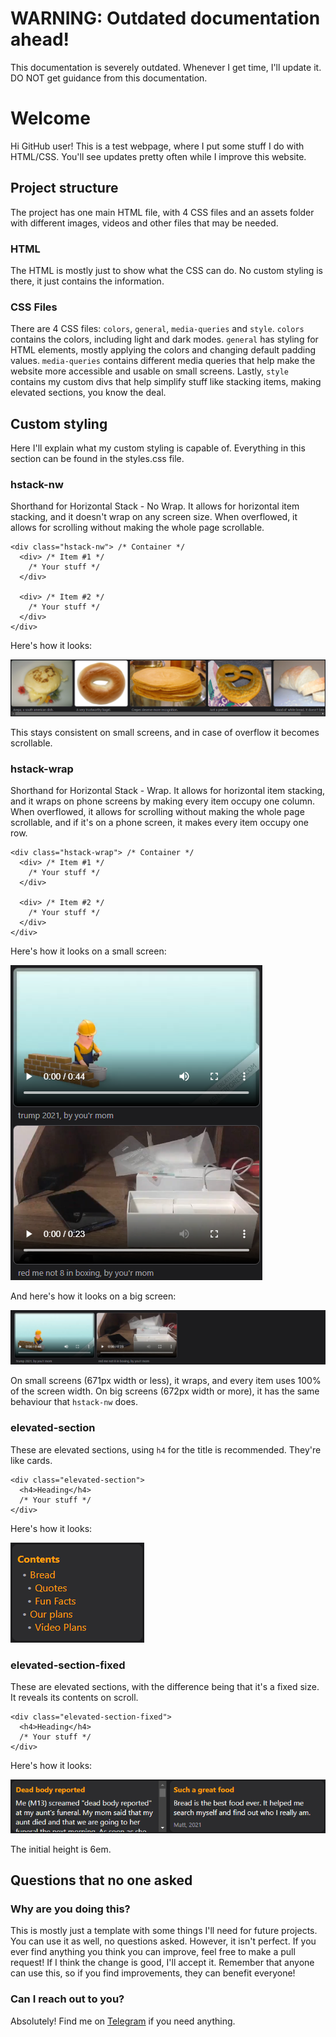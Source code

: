# WARNING: Outdated documentation ahead!
This documentation is severely outdated. Whenever I get time, I'll update it. DO NOT get guidance from this documentation.

# Welcome
Hi GitHub user! This is a test webpage, where I put some stuff I do with HTML/CSS. You'll see updates pretty often while I improve this website.

## Project structure
The project has one main HTML file, with 4 CSS files and an assets folder with different images, videos and other files that may be needed.

### HTML
The HTML is mostly just to show what the CSS can do. No custom styling is there, it just contains the information.

### CSS Files
There are 4 CSS files: `colors`, `general`, `media-queries` and `style`. `colors` contains the colors, including light and dark modes. `general` has styling for HTML elements, mostly applying the colors and changing default padding values. `media-queries` contains different media queries that help make the website more accessible and usable on small screens. Lastly, `style` contains my custom divs that help simplify stuff like stacking items, making elevated sections, you know the deal.

## Custom styling
Here I'll explain what my custom styling is capable of. Everything in this section can be found in the styles.css file.

### hstack-nw
Shorthand for Horizontal Stack - No Wrap. It allows for horizontal item stacking, and it doesn't wrap on any screen size. When overflowed, it allows for scrolling without making the whole page scrollable.

```
<div class="hstack-nw"> /* Container */
  <div> /* Item #1 */
    /* Your stuff */
  </div>

  <div> /* Item #2 */
    /* Your stuff */
  </div>
</div>
```

Here's how it looks:

![hstack-nw](screenshots/hstack-nw.png)

This stays consistent on small screens, and in case of overflow it becomes scrollable.

### hstack-wrap
Shorthand for Horizontal Stack - Wrap. It allows for horizontal item stacking, and it wraps on phone screens by making every item occupy one column. When overflowed, it allows for scrolling without making the whole page scrollable, and if it's on a phone screen, it makes every item occupy one row.

```
<div class="hstack-wrap"> /* Container */
  <div> /* Item #1 */
    /* Your stuff */
  </div>

  <div> /* Item #2 */
    /* Your stuff */
  </div>
</div>
```

Here's how it looks on a small screen:

![hstack-wrap-small](screenshots/hstack-wrap-small.png)

And here's how it looks on a big screen:

![hstack-wrap-big](screenshots/hstack-wrap-big.png)

On small screens (671px width or less), it wraps, and every item uses 100% of the screen width. On big screens (672px width or more), it has the same behaviour that `hstack-nw` does.

### elevated-section
These are elevated sections, using `h4` for the title is recommended. They're like cards.

```
<div class="elevated-section">
  <h4>Heading</h4>
  /* Your stuff */
</div>
```

Here's how it looks:

![elevated-section](screenshots/elevated-section.png)

### elevated-section-fixed
These are elevated sections, with the difference being that it's a fixed size. It reveals its contents on scroll.

```
<div class="elevated-section-fixed">
  <h4>Heading</h4>
  /* Your stuff */
</div>
```

Here's how it looks:

![elevated-section-fixed](screenshots/elevated-section-fixed.png)

The initial height is 6em.

## Questions that no one asked
### Why are you doing this?
This is mostly just a template with some things I'll need for future projects. You can use it as well, no questions asked. However, it isn't perfect. If you ever find anything you think you can improve, feel free to make a pull request! If I think the change is good, I'll accept it. Remember that anyone can use this, so if you find improvements, they can benefit everyone!

### Can I reach out to you?
Absolutely! Find me on [Telegram](t.me/YourOrdinaryCat) if you need anything.

